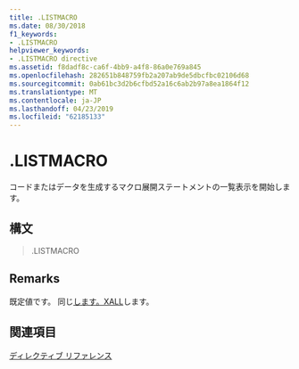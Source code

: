```yaml
---
title: .LISTMACRO
ms.date: 08/30/2018
f1_keywords:
- .LISTMACRO
helpviewer_keywords:
- .LISTMACRO directive
ms.assetid: f8dadf8c-ca6f-4bb9-a4f8-86a0e769a845
ms.openlocfilehash: 282651b848759fb2a207ab9de5dbcfbc02106d68
ms.sourcegitcommit: 0ab61bc3d2b6cfbd52a16c6ab2b97a8ea1864f12
ms.translationtype: MT
ms.contentlocale: ja-JP
ms.lasthandoff: 04/23/2019
ms.locfileid: "62185133"
---
```

# <a name="listmacro"></a>.LISTMACRO

コードまたはデータを生成するマクロ展開ステートメントの一覧表示を開始します。

## <a name="syntax"></a>構文

> .LISTMACRO

## <a name="remarks"></a>Remarks

既定値です。 同じ[します。XALL](../../assembler/masm/dot-xall.md)します。

## <a name="see-also"></a>関連項目

[ディレクティブ リファレンス](../../assembler/masm/directives-reference.md)<br/>